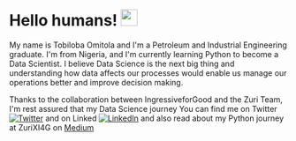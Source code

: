# Hello humans! <img src="https://raw.githubusercontent.com/MartinHeinz/MartinHeinz/master/wave.gif" width="30px">

My name is Tobiloba Omitola and I'm a Petroleum and Industrial Engineering graduate. I'm from Nigeria, and I'm currently learning Python to become a Data Scientist. 
I believe Data Science is the next big thing and understanding how data affects our processes would enable us manage our operations better and improve decision making.  

Thanks to the collaboration between IngressiveforGood and the Zuri Team, I'm rest assured that my Data Science journey 
You can find me on Twitter [![Twitter][1.2]][1] and on Linked [![LinkedIn][3.2]][3] and also read about my Python journey at ZuriXI4G on [Medium][4] 



<!-- Icons -->

<!-- icons with padding -->

[1.1]: http://i.imgur.com/tXSoThF.png (twitter icon)
[2.1]: http://i.imgur.com/0o48UoR.png (github icon)
[3.1]:
[4.1]: 

<!-- icons without padding -->

[1.2]: http://i.imgur.com/wWzX9uB.png (twitter icon)
[2.2]: http://i.imgur.com/9I6NRUm.png (github icon)
[3.2]: https://raw.githubusercontent.com/MartinHeinz/MartinHeinz/master/linkedin-3-16.png (LinkedIn icon)

<!-- Links to your social media accounts -->

[1]: https://twitter.com/tboyomit
[2]: https://github.com/tboyomit
[3]: https://linkedin.com/in/oluwatobiloba-omitola
[4]: https://medium.com/@tboyomit

<!---
tboyomit/tboyomit is a ✨ special ✨ repository because its `README.md` (this file) appears on your GitHub profile.
You can click the Preview link to take a look at your changes.
--->
